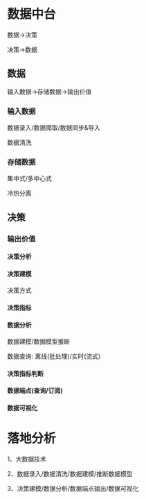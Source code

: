 # 数据中台

数据->决策

决策->数据

## 数据

输入数据->存储数据->输出价值

### 输入数据

数据录入/数据爬取/数据同步&导入

数据清洗

### 存储数据

集中式/多中心式

冷热分离

## 决策

### 输出价值

#### 决策分析

#### 决策建模

决策方式

#### 决策指标

#### 数据分析

数据建模/数据模型推断

数据查询: 离线(批处理)/实时(流式)

#### 决策指标判断

#### 数据端点(查询/订阅)

#### 数据可视化

# 落地分析

1、大数据技术

2、数据录入/数据清洗/数据建模/推断数据模型

3、决策建模/数据分析/数据端点输出/数据可视化

